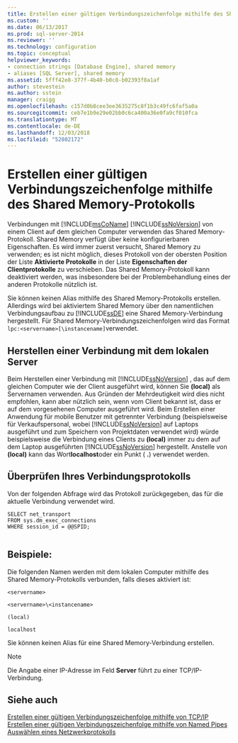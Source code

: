 ```yaml
---
title: Erstellen einer gültigen Verbindungszeichenfolge mithilfe des Shared Memory-Protokolls | Microsoft-Dokumentation
ms.custom: ''
ms.date: 06/13/2017
ms.prod: sql-server-2014
ms.reviewer: ''
ms.technology: configuration
ms.topic: conceptual
helpviewer_keywords:
- connection strings [Database Engine], shared memory
- aliases [SQL Server], shared memory
ms.assetid: 5fff42e8-377f-4b40-b0c8-b02393f8a1af
author: stevestein
ms.author: sstein
manager: craigg
ms.openlocfilehash: c157d0b8cee3ee3635275c8f1b3c49fc6faf5a0a
ms.sourcegitcommit: ceb7e1b9e29e02bb0c6ca400a36e0fa9cf010fca
ms.translationtype: MT
ms.contentlocale: de-DE
ms.lasthandoff: 12/03/2018
ms.locfileid: "52802172"
---
```

# <a name="creating-a-valid-connection-string-using-shared-memory-protocol"></a>Erstellen einer gültigen Verbindungszeichenfolge mithilfe des Shared Memory-Protokolls
  Verbindungen mit [!INCLUDE[msCoName](../../includes/msconame-md.md)] [!INCLUDE[ssNoVersion](../../includes/ssnoversion-md.md)] von einem Client auf dem gleichen Computer verwenden das Shared Memory-Protokoll. Shared Memory verfügt über keine konfigurierbaren Eigenschaften. Es wird immer zuerst versucht, Shared Memory zu verwenden; es ist nicht möglich, dieses Protokoll von der obersten Position der Liste **Aktivierte Protokolle** in der Liste **Eigenschaften der Clientprotokolle** zu verschieben. Das Shared Memory-Protokoll kann deaktiviert werden, was insbesondere bei der Problembehandlung eines der anderen Protokolle nützlich ist.  
  
 Sie können keinen Alias mithilfe des Shared Memory-Protokolls erstellen. Allerdings wird bei aktiviertem Shared Memory über den namentlichen Verbindungsaufbau zu [!INCLUDE[ssDE](../../includes/ssde-md.md)] eine Shared Memory-Verbindung hergestellt. Für Shared Memory-Verbindungszeichenfolgen wird das Format `lpc:<servername>[\instancename]`verwendet.  
  
## <a name="connecting-to-the-local-server"></a>Herstellen einer Verbindung mit dem lokalen Server  
 Beim Herstellen einer Verbindung mit [!INCLUDE[ssNoVersion](../../includes/ssnoversion-md.md)] , das auf dem gleichen Computer wie der Client ausgeführt wird, können Sie **(local)** als Servernamen verwenden. Aus Gründen der Mehrdeutigkeit wird dies nicht empfohlen, kann aber nützlich sein, wenn vom Client bekannt ist, dass er auf dem vorgesehenen Computer ausgeführt wird. Beim Erstellen einer Anwendung für mobile Benutzer mit getrennter Verbindung (beispielsweise für Verkaufspersonal, wobei [!INCLUDE[ssNoVersion](../../includes/ssnoversion-md.md)] auf Laptops ausgeführt und zum Speichern von Projektdaten verwendet wird) würde beispielsweise die Verbindung eines Clients zu **(local)** immer zu dem auf dem Laptop ausgeführten [!INCLUDE[ssNoVersion](../../includes/ssnoversion-md.md)] hergestellt. Anstelle von **(local)** kann das Wort**localhost**oder ein Punkt ( **.**) verwendet werden.  
  
## <a name="verifying-your-connection-protocol"></a>Überprüfen Ihres Verbindungsprotokolls  
 Von der folgenden Abfrage wird das Protokoll zurückgegeben, das für die aktuelle Verbindung verwendet wird.  
  
```  
SELECT net_transport   
FROM sys.dm_exec_connections   
WHERE session_id = @@SPID;  
  
```  
  
## <a name="examples"></a>Beispiele:  
 Die folgenden Namen werden mit dem lokalen Computer mithilfe des Shared Memory-Protokolls verbunden, falls dieses aktiviert ist:  
  
 `<servername>`  
  
 `<servername>\<instancename>`  
  
 `(local)`  
  
 `localhost`  
  
 Sie können keinen Alias für eine Shared Memory-Verbindung erstellen.  
  
> [!NOTE]  
>  Die Angabe einer IP-Adresse im Feld **Server** führt zu einer TCP/IP-Verbindung.  
  
## <a name="see-also"></a>Siehe auch  
 [Erstellen einer gültigen Verbindungszeichenfolge mithilfe von TCP/IP](../../../2014/tools/configuration-manager/creating-a-valid-connection-string-using-tcp-ip.md)   
 [Erstellen einer gültigen Verbindungszeichenfolge mithilfe von Named Pipes](../../../2014/tools/configuration-manager/creating-a-valid-connection-string-using-named-pipes.md)   
 [Auswählen eines Netzwerkprotokolls](../../../2014/tools/configuration-manager/choosing-a-network-protocol.md)  
  
  
